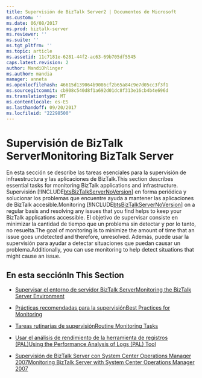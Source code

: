```yaml
---
title: Supervisión de BizTalk Server2 | Documentos de Microsoft
ms.custom: ''
ms.date: 06/08/2017
ms.prod: biztalk-server
ms.reviewer: ''
ms.suite: ''
ms.tgt_pltfrm: ''
ms.topic: article
ms.assetid: 11c7181e-6281-44f2-ac63-69b705df5545
caps.latest.revision: 2
author: MandiOhlinger
ms.author: mandia
manager: anneta
ms.openlocfilehash: 46615d139064b9086cf2b65a84c9e7d05cc3f3f1
ms.sourcegitcommit: cb908c540d8f1a692d01dc8f313e16cb4b4e696d
ms.translationtype: MT
ms.contentlocale: es-ES
ms.lasthandoff: 09/20/2017
ms.locfileid: "22298500"
---
```

# <a name="monitoring-biztalk-server"></a><span data-ttu-id="92188-102">Supervisión de BizTalk Server</span><span class="sxs-lookup"><span data-stu-id="92188-102">Monitoring BizTalk Server</span></span>
<span data-ttu-id="92188-103">En esta sección se describe las tareas esenciales para la supervisión de infraestructura y las aplicaciones de BizTalk.</span><span class="sxs-lookup"><span data-stu-id="92188-103">This section describes essential tasks for monitoring BizTalk applications and infrastructure.</span></span> <span data-ttu-id="92188-104">Supervisión [!INCLUDE[btsBizTalkServerNoVersion](../includes/btsbiztalkservernoversion-md.md)] en forma periódica y solucionar los problemas que encuentre ayuda a mantener las aplicaciones de BizTalk accesible.</span><span class="sxs-lookup"><span data-stu-id="92188-104">Monitoring [!INCLUDE[btsBizTalkServerNoVersion](../includes/btsbiztalkservernoversion-md.md)] on a regular basis and resolving any issues that you find helps to keep your BizTalk applications accessible.</span></span> <span data-ttu-id="92188-105">El objetivo de supervisar consiste en minimizar la cantidad de tiempo que un problema sin detectar y por lo tanto, no resuelta.</span><span class="sxs-lookup"><span data-stu-id="92188-105">The goal of monitoring is to minimize the amount of time that an issue goes undetected and therefore, unresolved.</span></span> <span data-ttu-id="92188-106">Además, puede usar la supervisión para ayudar a detectar situaciones que puedan causar un problema.</span><span class="sxs-lookup"><span data-stu-id="92188-106">Additionally, you can use monitoring to help detect situations that might cause an issue.</span></span>  
  
## <a name="in-this-section"></a><span data-ttu-id="92188-107">En esta sección</span><span class="sxs-lookup"><span data-stu-id="92188-107">In This Section</span></span>  
  
-   [<span data-ttu-id="92188-108">Supervisar el entorno de servidor BizTalk Server</span><span class="sxs-lookup"><span data-stu-id="92188-108">Monitoring the BizTalk Server Environment</span></span>](../technical-guides/monitoring-the-biztalk-server-environment.md)  
  
-   [<span data-ttu-id="92188-109">Prácticas recomendadas para la supervisión</span><span class="sxs-lookup"><span data-stu-id="92188-109">Best Practices for Monitoring</span></span>](../technical-guides/best-practices-for-monitoring.md)  
  
-   [<span data-ttu-id="92188-110">Tareas rutinarias de supervisión</span><span class="sxs-lookup"><span data-stu-id="92188-110">Routine Monitoring Tasks</span></span>](../technical-guides/routine-monitoring-tasks.md)  
  
-   [<span data-ttu-id="92188-111">Usar el análisis de rendimiento de la herramienta de registros (PAL)</span><span class="sxs-lookup"><span data-stu-id="92188-111">Using the Performance Analysis of Logs (PAL) Tool</span></span>](../technical-guides/using-the-performance-analysis-of-logs-pal-tool.md)  
  
-   [<span data-ttu-id="92188-112">Supervisión de BizTalk Server con System Center Operations Manager 2007</span><span class="sxs-lookup"><span data-stu-id="92188-112">Monitoring BizTalk Server with System Center Operations Manager 2007</span></span>](../technical-guides/monitoring-biztalk-server-with-system-center-operations-manager-2007.md)